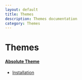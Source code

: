 ```yaml
---
layout: default
title: Themes
description: Themes documentation
category: Themes
---
```


# Themes

#### [Absolute Theme](absolute/)

- [Installation](absolute/installation/)
